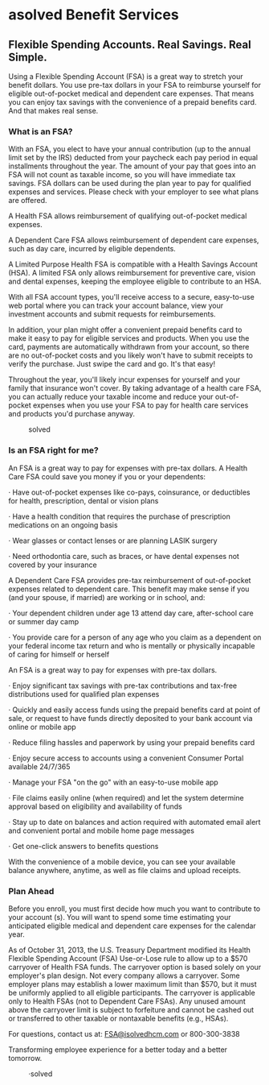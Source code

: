 # asolved Benefit Services


## Flexible Spending Accounts. Real Savings. Real Simple.

Using a Flexible Spending Account (FSA) is a great way to stretch your
benefit dollars. You use pre-tax dollars in your FSA to reimburse yourself for
eligible out-of-pocket medical and dependent care expenses. That means you
can enjoy tax savings with the convenience of a prepaid benefits card. And
that makes real sense.


<figure>
</figure>


### What is an FSA?

With an FSA, you elect to have your annual contribution (up to the annual limit set by the IRS) deducted from your
paycheck each pay period in equal installments throughout the year. The amount of your pay that goes into an FSA will
not count as taxable income, so you will have immediate tax savings. FSA dollars can be used during the plan year to
pay for qualified expenses and services. Please check with your employer to see what plans are offered.

A Health FSA allows reimbursement of qualifying out-of-pocket medical expenses.

A Dependent Care FSA allows reimbursement of dependent care expenses, such as day care, incurred by
eligible dependents.

A Limited Purpose Health FSA is compatible with a Health Savings Account (HSA). A limited FSA only
allows reimbursement for preventive care, vision and dental expenses, keeping the employee eligible to
contribute to an HSA.

With all FSA account types, you'll receive access to a secure,
easy-to-use web portal where you can track your account
balance, view your investment accounts and submit requests
for reimbursements.

In addition, your plan might offer a convenient prepaid benefits
card to make it easy to pay for eligible services and products.
When you use the card, payments are automatically withdrawn
from your account, so there are no out-of-pocket costs and you
likely won't have to submit receipts to verify the purchase. Just
swipe the card and go. It's that easy!

Throughout the year, you'll likely incur
expenses for yourself and your family
that insurance won't cover. By taking
advantage of a health care FSA, you
can actually reduce your taxable
income and reduce your out-of-pocket
expenses when you use your FSA
to pay for health care services and
products you'd purchase anyway.

<!-- PageFooter="copyright 2022 · www.isolvedbenefitservices.com" -->


<figure>

solved

</figure>


<!-- PageBreak -->


### Is an FSA right for me?

An FSA is a great way to pay for expenses with pre-tax
dollars. A Health Care FSA could save you money if you or
your dependents:

· Have out-of-pocket expenses like co-pays,
coinsurance, or deductibles for health,
prescription, dental or vision plans

· Have a health condition that requires the purchase
of prescription medications on an ongoing basis

· Wear glasses or contact lenses or are planning
LASIK surgery

· Need orthodontia care, such as braces, or have
dental expenses not covered by your insurance

A Dependent Care FSA provides pre-tax reimbursement of
out-of-pocket expenses related to dependent care. This
benefit may make sense if you (and your spouse, if married)
are working or in school, and:

· Your dependent children under age 13 attend
day care, after-school care or summer day camp

· You provide care for a person of any age who you
claim as a dependent on your federal income tax
return and who is mentally or physically incapable
of caring for himself or herself

An FSA is a great way to pay for expenses with pre-tax dollars.

· Enjoy significant tax savings with pre-tax contributions and
tax-free distributions used for qualified plan expenses

· Quickly and easily access funds using the prepaid benefits card
at point of sale, or request to have funds directly deposited to
your bank account via online or mobile app

· Reduce filing hassles and paperwork by using your prepaid
benefits card

· Enjoy secure access to accounts using a convenient Consumer
Portal available 24/7/365

· Manage your FSA "on the go" with an easy-to-use mobile app

· File claims easily online (when required) and let the system
determine approval based on eligibility and availability of funds

· Stay up to date on balances and action required with
automated email alert and convenient portal and mobile home
page messages

· Get one-click answers to benefits questions


<figure>
</figure>


With the convenience of a mobile device, you can see your available
balance anywhere, anytime, as well as file claims and upload receipts.


### Plan Ahead

Before you enroll, you must first decide how much you want to contribute to
your account (s). You will want to spend some time estimating your anticipated
eligible medical and dependent care expenses for the calendar year.

As of October 31, 2013, the U.S. Treasury Department modified its Health
Flexible Spending Account (FSA) Use-or-Lose rule to allow up to a $570
carryover of Health FSA funds. The carryover option is based solely on your
employer's plan design. Not every company allows a carryover. Some employer
plans may establish a lower maximum limit than $570, but it must be uniformly
applied to all eligible participants. The carryover is applicable only to Health
FSAs (not to Dependent Care FSAs). Any unused amount above the carryover
limit is subject to forfeiture and cannot be cashed out or transferred to other
taxable or nontaxable benefits (e.g., HSAs).

For questions, contact us at: FSA@isolvedhcm.com or 800-300-3838

Transforming employee experience for a better today and a better tomorrow.

<!-- PageFooter="copyright 2021 · www.isolvedbenefitservices.com" -->


<figure>

·solved

</figure>
